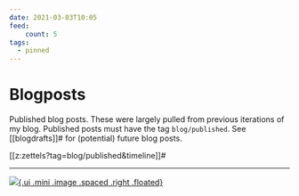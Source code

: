 ```yaml
---
date: 2021-03-03T10:05
feed:
    count: 5
tags:
  - pinned
---
```


# Blogposts

Published blog posts. These were largely pulled from previous iterations of my
blog. Published posts must have the tag `blog/published`. See [[blogdrafts]]#
for (potential) future blog posts.

[[z:zettels?tag=blog/published&timeline]]#

---

[![](https://upload.wikimedia.org/wikipedia/en/thumb/4/43/Feed-icon.svg/1920px-Feed-icon.svg.png){.ui
.mini .image .spaced .right .floated}](./blogposts.xml)
